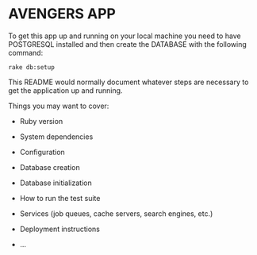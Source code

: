 # AVENGERS APP

To get this app up and running on your local machine you need to have POSTGRESQL installed and then create the DATABASE with the following command:

`rake db:setup`

This README would normally document whatever steps are necessary to get the
application up and running.

Things you may want to cover:

* Ruby version

* System dependencies

* Configuration

* Database creation

* Database initialization

* How to run the test suite

* Services (job queues, cache servers, search engines, etc.)

* Deployment instructions

* ...
